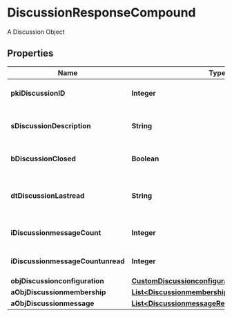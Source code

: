 

# DiscussionResponseCompound

A Discussion Object

## Properties

| Name | Type | Description | Notes |
|------------ | ------------- | ------------- | -------------|
|**pkiDiscussionID** | **Integer** | The unique ID of the Discussion |  |
|**sDiscussionDescription** | **String** | The description of the Discussion |  |
|**bDiscussionClosed** | **Boolean** | Whether if it&#39;s an closed |  |
|**dtDiscussionLastread** | **String** | The date the Discussion was last read |  [optional] |
|**iDiscussionmessageCount** | **Integer** | The count of Attachment. |  |
|**iDiscussionmessageCountunread** | **Integer** | The count of Attachment. |  |
|**objDiscussionconfiguration** | [**CustomDiscussionconfigurationResponse**](CustomDiscussionconfigurationResponse.md) |  |  [optional] |
|**aObjDiscussionmembership** | [**List&lt;DiscussionmembershipResponseCompound&gt;**](DiscussionmembershipResponseCompound.md) |  |  |
|**aObjDiscussionmessage** | [**List&lt;DiscussionmessageResponseCompound&gt;**](DiscussionmessageResponseCompound.md) |  |  |



